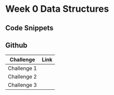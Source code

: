 # Week 0 Data Structures

## Code Snippets

## Github

| Challenge | Link |
| -- | -- |
| Challenge 1 | |
| Challenge 2 | |
| Challenge 3 | |


